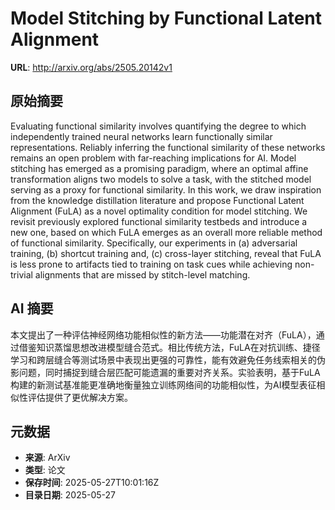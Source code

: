 # Model Stitching by Functional Latent Alignment

**URL**: http://arxiv.org/abs/2505.20142v1

## 原始摘要

Evaluating functional similarity involves quantifying the degree to which
independently trained neural networks learn functionally similar
representations. Reliably inferring the functional similarity of these networks
remains an open problem with far-reaching implications for AI. Model stitching
has emerged as a promising paradigm, where an optimal affine transformation
aligns two models to solve a task, with the stitched model serving as a proxy
for functional similarity. In this work, we draw inspiration from the knowledge
distillation literature and propose Functional Latent Alignment (FuLA) as a
novel optimality condition for model stitching. We revisit previously explored
functional similarity testbeds and introduce a new one, based on which FuLA
emerges as an overall more reliable method of functional similarity.
Specifically, our experiments in (a) adversarial training, (b) shortcut
training and, (c) cross-layer stitching, reveal that FuLA is less prone to
artifacts tied to training on task cues while achieving non-trivial alignments
that are missed by stitch-level matching.


## AI 摘要

本文提出了一种评估神经网络功能相似性的新方法——功能潜在对齐（FuLA），通过借鉴知识蒸馏思想改进模型缝合范式。相比传统方法，FuLA在对抗训练、捷径学习和跨层缝合等测试场景中表现出更强的可靠性，能有效避免任务线索相关的伪影问题，同时捕捉到缝合层匹配可能遗漏的重要对齐关系。实验表明，基于FuLA构建的新测试基准能更准确地衡量独立训练网络间的功能相似性，为AI模型表征相似性评估提供了更优解决方案。

## 元数据

- **来源**: ArXiv
- **类型**: 论文
- **保存时间**: 2025-05-27T10:01:16Z
- **目录日期**: 2025-05-27

